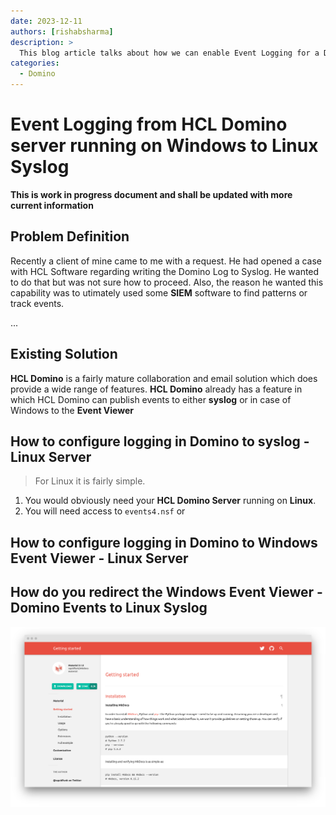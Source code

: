 ```yaml
---
date: 2023-12-11
authors: [rishabsharma]
description: >
  This blog article talks about how we can enable Event Logging for a Domino Server running on Windows to a Linux Syslog.
categories:
  - Domino
---
```


# Event Logging from HCL Domino server running on Windows to Linux Syslog

**This is work in progress document and shall be updated with more current information**

## Problem Definition

Recently a client of mine came to me with a request. He had opened a case with HCL Software regarding writing the Domino Log to Syslog. He wanted to do that but was not sure how to proceed. Also, the reason he wanted this capability was to utimately used some **SIEM** software to find patterns or track events.

<!-- more -->

...

## Existing Solution

**HCL Domino** is a fairly mature collaboration and email solution which does provide a wide range of features. **HCL Domino** already has a feature in which HCL Domino can publish events to either **syslog** or in case of Windows to the **Event Viewer**

## How to configure logging in Domino to syslog - Linux Server

> For Linux it is fairly simple.

1. You would obviously need your **HCL Domino Server** running on **Linux**.
2. You will need access to `events4.nsf` or

## How to configure logging in Domino to Windows Event Viewer - Linux Server

## How do you redirect the Windows Event Viewer - Domino Events to Linux Syslog

![Dummy Image](assets/images/mkdocs-material-0.1.0.png "Dummy Image")
